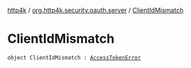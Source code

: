 [http4k](../index.md) / [org.http4k.security.oauth.server](index.md) / [ClientIdMismatch](./-client-id-mismatch.md)

# ClientIdMismatch

`object ClientIdMismatch : `[`AccessTokenError`](-access-token-error.md)